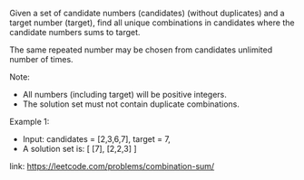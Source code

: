 

Given a set of candidate numbers (candidates) (without duplicates) and a target number (target), find all unique combinations in candidates where the candidate numbers sums to target.

The same repeated number may be chosen from candidates unlimited number of times.

Note:

- All numbers (including target) will be positive integers.
- The solution set must not contain duplicate combinations.


Example 1:

- Input: candidates = [2,3,6,7], target = 7,
- A solution set is:
[
  [7],
  [2,2,3]
]

link: https://leetcode.com/problems/combination-sum/
